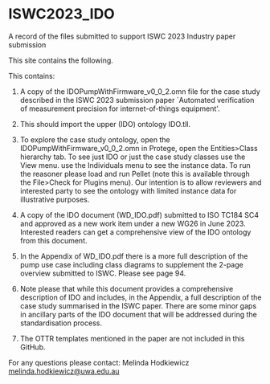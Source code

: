 # ISWC2023_IDO

A record of the files submitted to support ISWC 2023 Industry paper submission

This site contains the following.

This contains:

1. A copy of the IDOPumpWithFirmware_v0_0_2.omn file for the case study described in the ISWC 2023 submission paper `Automated verification of measurement precision for internet-of-things equipment'.

2. This should import the upper (IDO) ontology IDO.tll.

3. To explore the case study ontology, open the IDOPumpWithFirmware_v0_0_2.omn in Protege, open the Entities>Class hierarchy tab. To see just IDO or just the case study classes use the View menu. use the Individuals menu to see the instance data. To run the reasoner please load and run Pellet (note this is available through the File>Check for Plugins menu). Our intention is to allow reviewers and interested party to see the ontology with limited instance data for illustrative purposes.

4. A copy of the IDO document (WD_IDO.pdf) submitted to ISO TC184 SC4 and approved as a new work item under a new WG26 in June 2023. Interested readers can get a comprehensive view of the IDO ontology from this document.

5. In the Appendix of WD_IDO.pdf there is a more full description of the pump use case including class diagrams to supplement the 2-page overview submitted to ISWC. Please see page 94.

6. Note please that while this document provides a comprehensive description of IDO and includes, in the Appendix, a full description of the case study summarised in the ISWC paper. There are some minor gaps in ancillary parts of the IDO document that will be addressed during the standardisation process.

7. The OTTR templates mentioned in the paper are not included in this GitHub.

For any questions please contact: Melinda Hodkiewicz melinda.hodkiewicz@uwa.edu.au
